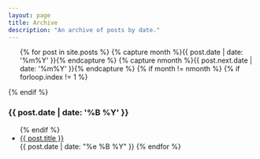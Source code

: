 ```yaml
---
layout: page
title: Archive
description: "An archive of posts by date."
---
```


<ul>
{% for post in site.posts %}
    {% capture month %}{{ post.date | date: '%m%Y' }}{% endcapture %}
    {% capture nmonth %}{{ post.next.date | date: '%m%Y' }}{% endcapture %}
        {% if month != nmonth %}
            {% if forloop.index != 1 %}</ul>{% endif %}
            <h3>{{ post.date | date: '%B %Y' }}</h3><ul>
        {% endif %}
    <li><a href="{{ post.url }}">{{ post.title }}</a></li>
    <time>{{ post.date | date: "%e %B %Y" }}</time>
{% endfor %}
</ul>
